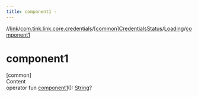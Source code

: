 ```yaml
---
title: component1 -
---
```

//[link](../../../index.md)/[com.tink.link.core.credentials](../../index.md)/[[common]CredentialsStatus](../index.md)/[Loading](index.md)/[component1](component1.md)



# component1  
[common]  
Content  
operator fun [component1](component1.md)(): [String](https://kotlinlang.org/api/latest/jvm/stdlib/kotlin/-string/index.html)?  



